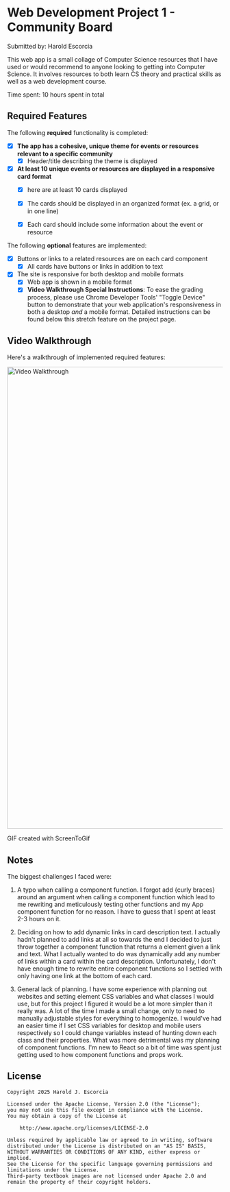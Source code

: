 # Web Development Project 1 - Community Board

Submitted by: Harold Escorcia

This web app is a small collage of Computer Science resources that I have used or would recommend to anyone looking to getting into Computer Science. It involves resources to both learn CS theory and practical skills as well as a web development course. 

Time spent: 10 hours spent in total

## Required Features

The following **required** functionality is completed:

- [X] **The app has a cohesive, unique theme for events or resources relevant to a specific community**
  - [X] Header/title describing the theme is displayed
- [X] **At least 10 unique events or resources are displayed in a responsive card format**
  - [X] here are at least 10 cards displayed 
  - [X] The cards should be displayed in an organized format (ex. a grid, or in one line)
  - [X] Each card should include some information about the event or resource


The following **optional** features are implemented:

- [X] Buttons or links to a related resources are on each card component
  - [X] All cards have buttons or links in addition to text
- [X] The site is responsive for both desktop and mobile formats
  - [X] Web app is shown in a mobile format
  - [X] **Video Walkthrough Special Instructions**: To ease the grading process, please use Chrome Developer Tools' "Toggle Device" button to demonstrate that your web application's responsiveness in both a desktop *and* a mobile format. Detailed instructions can be found below this stretch feature on the project page. 

## Video Walkthrough

Here's a walkthrough of implemented required features:

<img src='https://imgur.com/a/XLegpT2' title='Video Walkthrough' width='1078px' alt='Video Walkthrough' />

GIF created with ScreenToGif  

## Notes

The biggest challenges I faced were:

1. A typo when calling a component function. I forgot add {curly braces} around an argument when calling a component function which lead to me rewriting and meticulously testing other functions and my App component function for no reason. I have to guess that I spent at least 2-3 hours on it. 

2. Deciding on how to add dynamic links in card description text. I actually hadn't planned to add links at all so towards the end I decided to just throw together a component function that returns a <a> element given a link and text. What I actually wanted to do was dynamically add any number of links within a card within the card description. Unfortunately, I don't have enough time to rewrite entire component functions so I settled with only having one link at the bottom of each card.

3. General lack of planning. I have some experience with planning out websites and setting element CSS variables and what classes I would use, but for this project I figured it would be a lot more simpler than it really was. A lot of the time I made a small change, only to need to manually adjustable styles for everything to homogenize. I would've had an easier time if I set CSS variables for desktop and mobile users respectively so I could change variables instead of hunting down each class and their properties. What was more detrimental was my planning of component functions. I'm new to React so a bit of time was spent just getting used to how component functions and props work.

## License

    Copyright 2025 Harold J. Escorcia

    Licensed under the Apache License, Version 2.0 (the "License");
    you may not use this file except in compliance with the License.
    You may obtain a copy of the License at

        http://www.apache.org/licenses/LICENSE-2.0

    Unless required by applicable law or agreed to in writing, software
    distributed under the License is distributed on an "AS IS" BASIS,
    WITHOUT WARRANTIES OR CONDITIONS OF ANY KIND, either express or implied.
    See the License for the specific language governing permissions and
    limitations under the License.
    Third-party textbook images are not licensed under Apache 2.0 and remain the property of their copyright holders. 